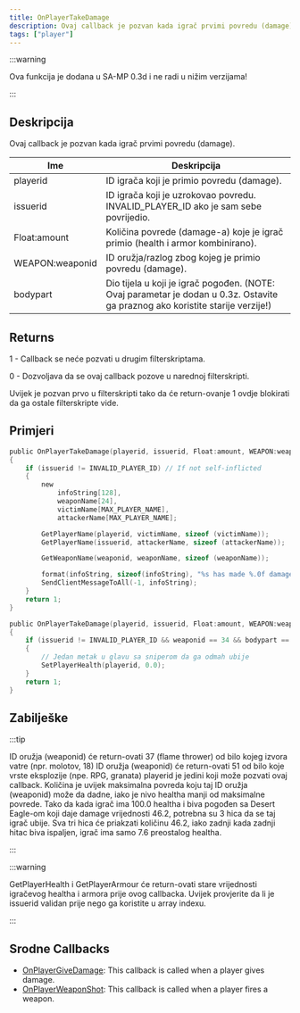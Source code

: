 ```yaml
---
title: OnPlayerTakeDamage
description: Ovaj callback je pozvan kada igrač prvimi povredu (damage).
tags: ["player"]
---
```


:::warning

Ova funkcija je dodana u SA-MP 0.3d i ne radi u nižim verzijama!

:::

## Deskripcija

Ovaj callback je pozvan kada igrač prvimi povredu (damage).

| Ime             | Deskripcija                                                                                                                    |
|-----------------|--------------------------------------------------------------------------------------------------------------------------------|
| playerid        | ID igrača koji je primio povredu (damage).                                                                                     |
| issuerid        | ID igrača koji je uzrokovao povredu. INVALID_PLAYER_ID ako je sam sebe povrijedio.                                             |
| Float:amount    | Količina povrede (damage-a) koje je igrač primio (health i armor kombinirano).                                                 |
| WEAPON:weaponid | ID oružja/razlog zbog kojeg je primio povredu (damage).                                                                        |
| bodypart        | Dio tijela u koji je igrač pogođen. (NOTE: Ovaj parametar je dodan u 0.3z. Ostavite ga praznog ako koristite starije verzije!) |

## Returns

1 - Callback se neće pozvati u drugim filterskriptama.

0 - Dozvoljava da se ovaj callback pozove u narednoj filterskripti.

Uvijek je pozvan prvo u filterskripti tako da će return-ovanje 1 ovdje blokirati da ga ostale filterskripte vide.

## Primjeri

```c
public OnPlayerTakeDamage(playerid, issuerid, Float:amount, WEAPON:weaponid, bodypart)
{
    if (issuerid != INVALID_PLAYER_ID) // If not self-inflicted
    {
        new
            infoString[128],
            weaponName[24],
            victimName[MAX_PLAYER_NAME],
            attackerName[MAX_PLAYER_NAME];

        GetPlayerName(playerid, victimName, sizeof (victimName));
        GetPlayerName(issuerid, attackerName, sizeof (attackerName));

        GetWeaponName(weaponid, weaponName, sizeof (weaponName));

        format(infoString, sizeof(infoString), "%s has made %.0f damage to %s, weapon: %s, bodypart: %d", attackerName, amount, victimName, weaponName, bodypart);
        SendClientMessageToAll(-1, infoString);
    }
    return 1;
}

public OnPlayerTakeDamage(playerid, issuerid, Float:amount, WEAPON:weaponid, bodypart)
{
    if (issuerid != INVALID_PLAYER_ID && weaponid == 34 && bodypart == 9)
    {
        // Jedan metak u glavu sa sniperom da ga odmah ubije
        SetPlayerHealth(playerid, 0.0);
    }
    return 1;
}
```

## Zabilješke

:::tip

ID oružja (weaponid) će return-ovati 37 (flame thrower) od bilo kojeg izvora vatre (npr. molotov, 18) ID oružja (weaponid) će return-ovati 51 od bilo koje vrste eksplozije (npe. RPG, granata) playerid je jedini koji može pozvati ovaj callback. Količina je uvijek maksimalna povreda koju taj ID oružja (weaponid) može da dadne, iako je nivo healtha manji od maksimalne povrede. Tako da kada igrač ima 100.0 healtha i biva pogođen sa Desert Eagle-om koji daje damage vrijednosti 46.2, potrebna su 3 hica da se taj igrač ubije. Sva tri hica će priakzati količinu 46.2, iako zadnji kada zadnji hitac biva ispaljen, igrač ima samo 7.6 preostalog healtha.

:::

:::warning

GetPlayerHealth i GetPlayerArmour će return-ovati stare vrijednosti igračevog healtha i armora prije ovog callbacka. Uvijek provjerite da li je issuerid validan prije nego ga koristite u array indexu.

:::

## Srodne Callbacks

- [OnPlayerGiveDamage](OnPlayerGiveDamage): This callback is called when a player gives damage.
- [OnPlayerWeaponShot](OnPlayerWeaponShot): This callback is called when a player fires a weapon.
